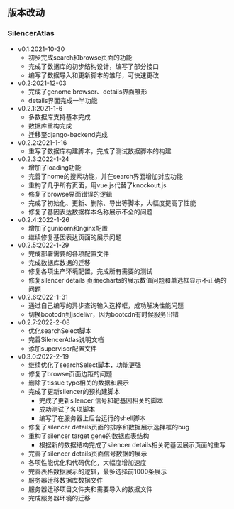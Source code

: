 ## 版本改动

### SilencerAtlas

* v0.1:2021-10-30
    * 初步完成search和browse页面的功能
    * 完成了数据库的初步结构设计，编写了部分接口
    * 编写了数据导入和更新脚本的雏形，可快速更改
* v0.2:2021-12-03
    * 完成了genome browser、details界面雏形
    * details界面完成一半功能
* v0.2.1:2021-1-6
    * 多数据库支持基本完成
    * 数据库重构完成
    * 迁移至django-backend完成
* v0.2.2:2021-1-16
    * 重写了数据库构建脚本，完成了测试数据脚本的构建
* v0.2.3:2022-1-24
    * 增加了loading功能
    * 完善了home的搜索功能，并在search界面增加对应功能
    * 重构了几乎所有页面，用vue.js代替了knockout.js
    * 修复了browse界面错误的逻辑
    * 完成了初始化、更新、删除、导出等脚本，大幅度提高了性能
    * 修复了基因表达数据样本名称展示不全的问题
* v0.2.4:2022-1-26
    * 增加了gunicorn和nginx配置
    * 继续修复基因表达页面的展示问题
* v0.2.5:2022-1-29
    * 完成部署需要的各项配置文件
    * 完成数据库数据的迁移
    * 修复各项生产环境配置，完成所有需要的测试
    * 修复silencer details 页面echarts的展示数值问题和单选框显示不正确的问题
* v0.2.6:2022-1-31
    * 通过自己编写的异步查询输入选择框，成功解决性能问题
    * 切换bootcdn到jsdelivr，因为bootcdn有时候服务出错
* v0.2.7:2022-2-08
    * 优化searchSelect脚本
    * 完善SilencerAtlas说明文档
    * 添加supervisor配置文件
* v0.3.0:2022-2-19
    * 继续优化了searchSelect脚本，功能更强
    * 修复了browse页面边距的问题
    * 删除了tissue type相关的数据和展示
    * 完成了更新silencer的预构建脚本
        * 完成了更新silencer 信号和靶基因相关的脚本
        * 成功测试了各项脚本
        * 编写了在服务器上后台运行的shell脚本
    * 修复了silencer details页面的排序和数据展示选择框的bug
    * 重构了silencer target gene的数据库表结构
        * 根据新的数据结构完成了silencer details相关靶基因展示页面的重写
    * 完善了silencer details页面信号数据的展示
    * 各项性能优化和代码优化，大幅度增加速度
    * 完善表格数据展示的逻辑，最多选择前1000条展示
    * 服务器迁移数据库数据文件
    * 服务器迁移项目文件夹和需要导入的数据文件
    * 完成服务器环境的迁移